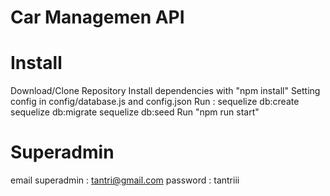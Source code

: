 # Car Managemen API

# Install
  Download/Clone Repository
  Install dependencies with "npm install"
  Setting config in config/database.js and config.json
  Run : sequelize db:create
        sequelize db:migrate
        sequelize db:seed
  Run "npm run start"
 
# Superadmin
  email superadmin : tantri@gmail.com
  password : tantriii
